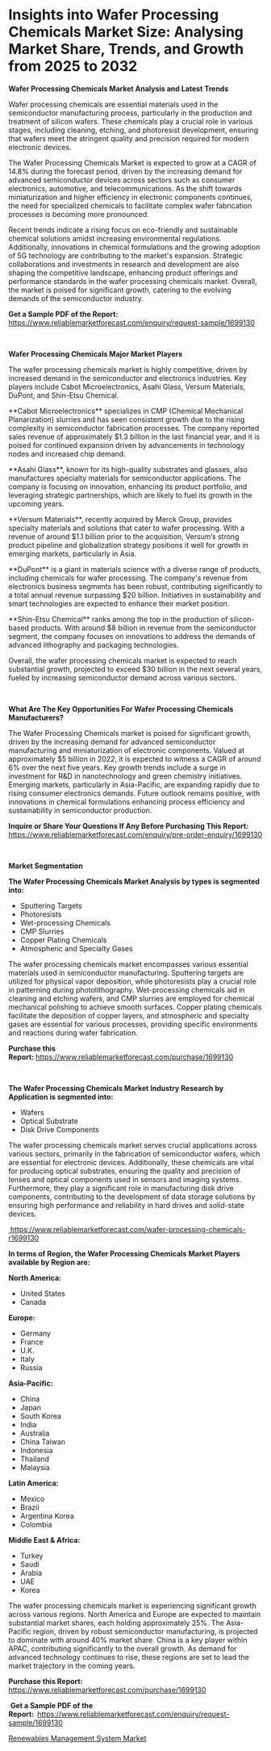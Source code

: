<p><h1>Insights into Wafer Processing Chemicals Market Size: Analysing Market Share, Trends, and Growth from 2025 to 2032</h1></p><p><strong>Wafer Processing Chemicals Market Analysis and Latest Trends</strong></p>
<p><p>Wafer processing chemicals are essential materials used in the semiconductor manufacturing process, particularly in the production and treatment of silicon wafers. These chemicals play a crucial role in various stages, including cleaning, etching, and photoresist development, ensuring that wafers meet the stringent quality and precision required for modern electronic devices.</p><p>The Wafer Processing Chemicals Market is expected to grow at a CAGR of 14.8% during the forecast period, driven by the increasing demand for advanced semiconductor devices across sectors such as consumer electronics, automotive, and telecommunications. As the shift towards miniaturization and higher efficiency in electronic components continues, the need for specialized chemicals to facilitate complex wafer fabrication processes is becoming more pronounced.</p><p>Recent trends indicate a rising focus on eco-friendly and sustainable chemical solutions amidst increasing environmental regulations. Additionally, innovations in chemical formulations and the growing adoption of 5G technology are contributing to the market's expansion. Strategic collaborations and investments in research and development are also shaping the competitive landscape, enhancing product offerings and performance standards in the wafer processing chemicals market. Overall, the market is poised for significant growth, catering to the evolving demands of the semiconductor industry.</p></p>
<p><strong>Get a Sample PDF of the Report:&nbsp;</strong> <a href="https://www.reliablemarketforecast.com/enquiry/request-sample/1699130?utm_campaign=3307&utm_medium=2&utm_source=Github&utm_content=ia&utm_term=27032025&utm_id=wafer-processing-chemicals">https://www.reliablemarketforecast.com/enquiry/request-sample/1699130</a></p>
<p>&nbsp;</p>
<p><strong>Wafer Processing Chemicals Major Market Players</strong></p>
<p><p>The wafer processing chemicals market is highly competitive, driven by increased demand in the semiconductor and electronics industries. Key players include Cabot Microelectronics, Asahi Glass, Versum Materials, DuPont, and Shin-Etsu Chemical.</p><p>**Cabot Microelectronics** specializes in CMP (Chemical Mechanical Planarization) slurries and has seen consistent growth due to the rising complexity in semiconductor fabrication processes. The company reported sales revenue of approximately $1.3 billion in the last financial year, and it is poised for continued expansion driven by advancements in technology nodes and increased chip demand.</p><p>**Asahi Glass**, known for its high-quality substrates and glasses, also manufactures specialty materials for semiconductor applications. The company is focusing on innovation, enhancing its product portfolio, and leveraging strategic partnerships, which are likely to fuel its growth in the upcoming years.</p><p>**Versum Materials**, recently acquired by Merck Group, provides specialty materials and solutions that cater to wafer processing. With a revenue of around $1.1 billion prior to the acquisition, Versum’s strong product pipeline and globalization strategy positions it well for growth in emerging markets, particularly in Asia.</p><p>**DuPont** is a giant in materials science with a diverse range of products, including chemicals for wafer processing. The company's revenue from electronics business segments has been robust, contributing significantly to a total annual revenue surpassing $20 billion. Initiatives in sustainability and smart technologies are expected to enhance their market position.</p><p>**Shin-Etsu Chemical** ranks among the top in the production of silicon-based products. With around $8 billion in revenue from the semiconductor segment, the company focuses on innovations to address the demands of advanced lithography and packaging technologies.</p><p>Overall, the wafer processing chemicals market is expected to reach substantial growth, projected to exceed $30 billion in the next several years, fueled by increasing semiconductor demand across various sectors.</p></p>
<p>&nbsp;</p>
<p><strong>What Are The Key Opportunities For Wafer Processing Chemicals Manufacturers?</strong></p>
<p><p>The Wafer Processing Chemicals market is poised for significant growth, driven by the increasing demand for advanced semiconductor manufacturing and miniaturization of electronic components. Valued at approximately $5 billion in 2022, it is expected to witness a CAGR of around 6% over the next five years. Key growth trends include a surge in investment for R&D in nanotechnology and green chemistry initiatives. Emerging markets, particularly in Asia-Pacific, are expanding rapidly due to rising consumer electronics demands. Future outlook remains positive, with innovations in chemical formulations enhancing process efficiency and sustainability in semiconductor production.</p></p>
<p><strong>Inquire or Share Your Questions If Any Before Purchasing This Report:</strong> <a href="https://www.reliablemarketforecast.com/enquiry/pre-order-enquiry/1699130?utm_campaign=3307&utm_medium=2&utm_source=Github&utm_content=ia&utm_term=27032025&utm_id=wafer-processing-chemicals">https://www.reliablemarketforecast.com/enquiry/pre-order-enquiry/1699130</a></p>
<p>&nbsp;</p>
<p><strong>Market Segmentation</strong></p>
<p><strong>The Wafer Processing Chemicals Market Analysis by types is segmented into:</strong></p>
<p><ul><li>Sputtering Targets</li><li>Photoresists</li><li>Wet-processing Chemicals</li><li>CMP Slurries</li><li>Copper Plating Chemicals</li><li>Atmospheric and Specialty Gases</li></ul></p>
<p><p>The wafer processing chemicals market encompasses various essential materials used in semiconductor manufacturing. Sputtering targets are utilized for physical vapor deposition, while photoresists play a crucial role in patterning during photolithography. Wet-processing chemicals aid in cleaning and etching wafers, and CMP slurries are employed for chemical mechanical polishing to achieve smooth surfaces. Copper plating chemicals facilitate the deposition of copper layers, and atmospheric and specialty gases are essential for various processes, providing specific environments and reactions during wafer fabrication.</p></p>
<p><strong>Purchase this Report:&nbsp;</strong><a href="https://www.reliablemarketforecast.com/purchase/1699130?utm_campaign=3307&utm_medium=2&utm_source=Github&utm_content=ia&utm_term=27032025&utm_id=wafer-processing-chemicals">https://www.reliablemarketforecast.com/purchase/1699130</a></p>
<p>&nbsp;</p>
<p><strong>The Wafer Processing Chemicals Market Industry Research by Application is segmented into:</strong></p>
<p><ul><li>Wafers</li><li>Optical Substrate</li><li>Disk Drive Components</li></ul></p>
<p><p>The wafer processing chemicals market serves crucial applications across various sectors, primarily in the fabrication of semiconductor wafers, which are essential for electronic devices. Additionally, these chemicals are vital for producing optical substrates, ensuring the quality and precision of lenses and optical components used in sensors and imaging systems. Furthermore, they play a significant role in manufacturing disk drive components, contributing to the development of data storage solutions by ensuring high performance and reliability in hard drives and solid-state devices.</p></p>
<p><a href="https://www.reliablemarketforecast.com/wafer-processing-chemicals-r1699130?utm_campaign=3307&utm_medium=2&utm_source=Github&utm_content=ia&utm_term=27032025&utm_id=wafer-processing-chemicals">&nbsp;https://www.reliablemarketforecast.com/wafer-processing-chemicals-r1699130</a></p>
<p><strong>In terms of Region, the Wafer Processing Chemicals Market Players available by Region are:</strong></p>
<p>
    <p> <strong> North America: </strong>
        <ul>
            <li>United States</li>
            <li>Canada</li>
        </ul>
        </p> 
    <p> <strong> Europe: </strong>
        <ul>
            <li>Germany</li>
            <li>France</li>
            <li>U.K.</li>
            <li>Italy</li>
            <li>Russia</li>
        </ul>
        </p> 
    <p> <strong> Asia-Pacific: </strong>
        <ul>
            <li>China</li>
            <li>Japan</li>
            <li>South Korea</li>
            <li>India</li>
            <li>Australia</li>
            <li>China Taiwan</li>
            <li>Indonesia</li>
            <li>Thailand</li>
            <li>Malaysia</li>
        </ul>
        </p> 
    <p> <strong> Latin America: </strong>
        <ul>
            <li>Mexico</li>
            <li>Brazil</li>
            <li>Argentina Korea</li>
            <li>Colombia</li>
        </ul>
        </p> 
    <p> <strong> Middle East & Africa: </strong>
        <ul>
            <li>Turkey</li>
            <li>Saudi</li>
            <li>Arabia</li>
            <li>UAE</li>
            <li>Korea</li>
        </ul>
    </p>
    </p>
<p><p>The wafer processing chemicals market is experiencing significant growth across various regions. North America and Europe are expected to maintain substantial market shares, each holding approximately 25%. The Asia-Pacific region, driven by robust semiconductor manufacturing, is projected to dominate with around 40% market share. China is a key player within APAC, contributing significantly to the overall growth. As demand for advanced technology continues to rise, these regions are set to lead the market trajectory in the coming years.</p></p>
<p><strong>Purchase this Report: </strong><a href="https://www.reliablemarketforecast.com/purchase/1699130?utm_campaign=3307&utm_medium=2&utm_source=Github&utm_content=ia&utm_term=27032025&utm_id=wafer-processing-chemicals">https://www.reliablemarketforecast.com/purchase/1699130</a></p>
<p>&nbsp;<strong>Get a Sample PDF of the Report:&nbsp;&nbsp;</strong><a href="https://www.reliablemarketforecast.com/enquiry/request-sample/1699130?utm_campaign=3307&utm_medium=2&utm_source=Github&utm_content=ia&utm_term=27032025&utm_id=wafer-processing-chemicals">https://www.reliablemarketforecast.com/enquiry/request-sample/1699130</a></p>
<p><strong></strong></p>
<p><p><a href="https://github.com/leopardmicheal7019/Market-Research-Report-List-1/blob/main/renewables-management-system-market.md?utm_campaign=3307&utm_medium=2&utm_source=Github&utm_content=ia&utm_term=27032025&utm_id=wafer-processing-chemicals">Renewables Management System Market</a></p></p>